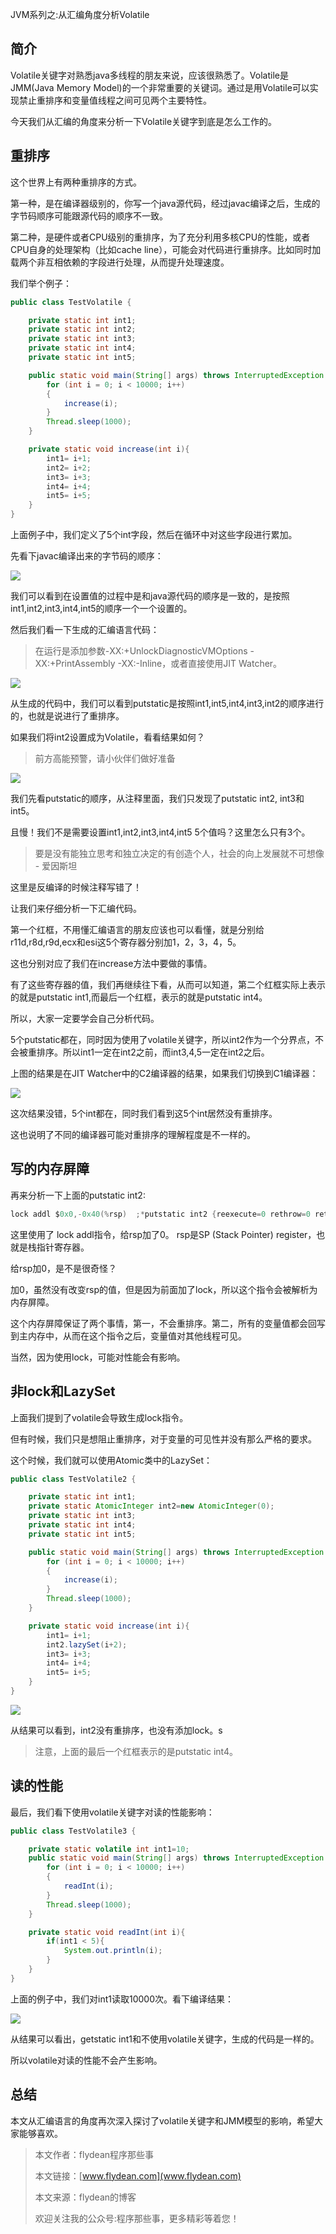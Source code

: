 JVM系列之:从汇编角度分析Volatile

## 简介

Volatile关键字对熟悉java多线程的朋友来说，应该很熟悉了。Volatile是JMM(Java Memory Model)的一个非常重要的关键词。通过是用Volatile可以实现禁止重排序和变量值线程之间可见两个主要特性。

今天我们从汇编的角度来分析一下Volatile关键字到底是怎么工作的。

## 重排序

这个世界上有两种重排序的方式。

第一种，是在编译器级别的，你写一个java源代码，经过javac编译之后，生成的字节码顺序可能跟源代码的顺序不一致。

第二种，是硬件或者CPU级别的重排序，为了充分利用多核CPU的性能，或者CPU自身的处理架构（比如cache line），可能会对代码进行重排序。比如同时加载两个非互相依赖的字段进行处理，从而提升处理速度。

我们举个例子：

~~~java
public class TestVolatile {

    private static int int1;
    private static int int2;
    private static int int3;
    private static int int4;
    private static int int5;

    public static void main(String[] args) throws InterruptedException {
        for (int i = 0; i < 10000; i++)
        {
            increase(i);
        }
        Thread.sleep(1000);
    }

    private static void increase(int i){
        int1= i+1;
        int2= i+2;
        int3= i+3;
        int4= i+4;
        int5= i+5;
    }
}
~~~

上面例子中，我们定义了5个int字段，然后在循环中对这些字段进行累加。

先看下javac编译出来的字节码的顺序：

![](https://img-blog.csdnimg.cn/20200630142134260.png?x-oss-process=image/watermark,type_ZmFuZ3poZW5naGVpdGk,shadow_0,text_aHR0cDovL3d3dy5mbHlkZWFuLmNvbQ==,size_35,color_8F8F8F,t_70)

我们可以看到在设置值的过程中是和java源代码的顺序是一致的，是按照int1,int2,int3,int4,int5的顺序一个一个设置的。

然后我们看一下生成的汇编语言代码：

> 在运行是添加参数-XX:+UnlockDiagnosticVMOptions -XX:+PrintAssembly -XX:-Inline，或者直接使用JIT Watcher。

![](https://img-blog.csdnimg.cn/20200630142202510.png?x-oss-process=image/watermark,type_ZmFuZ3poZW5naGVpdGk,shadow_0,text_aHR0cDovL3d3dy5mbHlkZWFuLmNvbQ==,size_35,color_8F8F8F,t_70)

从生成的代码中，我们可以看到putstatic是按照int1,int5,int4,int3,int2的顺序进行的，也就是说进行了重排序。

如果我们将int2设置成为Volatile，看看结果如何？

> 前方高能预警，请小伙伴们做好准备

![](https://img-blog.csdnimg.cn/20200630145044404.png?x-oss-process=image/watermark,type_ZmFuZ3poZW5naGVpdGk,shadow_0,text_aHR0cDovL3d3dy5mbHlkZWFuLmNvbQ==,size_35,color_8F8F8F,t_70)

我们先看putstatic的顺序，从注释里面，我们只发现了putstatic int2, int3和int5。

且慢！我们不是需要设置int1,int2,int3,int4,int5 5个值吗？这里怎么只有3个。

> 要是没有能独立思考和独立决定的有创造个人，社会的向上发展就不可想像 - 爱因斯坦

这里是反编译的时候注释写错了！ 

让我们来仔细分析一下汇编代码。

第一个红框，不用懂汇编语言的朋友应该也可以看懂，就是分别给r11d,r8d,r9d,ecx和esi这5个寄存器分别加1，2，3，4，5。

这也分别对应了我们在increase方法中要做的事情。

有了这些寄存器的值，我们再继续往下看，从而可以知道，第二个红框实际上表示的就是putstatic int1,而最后一个红框，表示的就是putstatic int4。

所以，大家一定要学会自己分析代码。

5个putstatic都在，同时因为使用了volatile关键字，所以int2作为一个分界点，不会被重排序。所以int1一定在int2之前，而int3,4,5一定在int2之后。

上图的结果是在JIT Watcher中的C2编译器的结果，如果我们切换到C1编译器：

![](https://img-blog.csdnimg.cn/20200630151458134.png?x-oss-process=image/watermark,type_ZmFuZ3poZW5naGVpdGk,shadow_0,text_aHR0cDovL3d3dy5mbHlkZWFuLmNvbQ==,size_35,color_8F8F8F,t_70)

这次结果没错，5个int都在，同时我们看到这5个int居然没有重排序。

这也说明了不同的编译器可能对重排序的理解程度是不一样的。

## 写的内存屏障

再来分析一下上面的putstatic int2:

~~~java
lock addl $0x0,-0x40(%rsp)  ;*putstatic int2 {reexecute=0 rethrow=0 return_oop=0}
~~~

这里使用了 lock addl指令，给rsp加了0。 rsp是SP (Stack Pointer) register，也就是栈指针寄存器。

给rsp加0，是不是很奇怪？

加0，虽然没有改变rsp的值，但是因为前面加了lock，所以这个指令会被解析为内存屏障。

这个内存屏障保证了两个事情，第一，不会重排序。第二，所有的变量值都会回写到主内存中，从而在这个指令之后，变量值对其他线程可见。

当然，因为使用lock，可能对性能会有影响。

## 非lock和LazySet

上面我们提到了volatile会导致生成lock指令。

但有时候，我们只是想阻止重排序，对于变量的可见性并没有那么严格的要求。

这个时候，我们就可以使用Atomic类中的LazySet：

~~~java
public class TestVolatile2 {

    private static int int1;
    private static AtomicInteger int2=new AtomicInteger(0);
    private static int int3;
    private static int int4;
    private static int int5;

    public static void main(String[] args) throws InterruptedException {
        for (int i = 0; i < 10000; i++)
        {
            increase(i);
        }
        Thread.sleep(1000);
    }

    private static void increase(int i){
        int1= i+1;
        int2.lazySet(i+2);
        int3= i+3;
        int4= i+4;
        int5= i+5;
    }
}
~~~

![](https://img-blog.csdnimg.cn/2020063015351643.png?x-oss-process=image/watermark,type_ZmFuZ3poZW5naGVpdGk,shadow_0,text_aHR0cDovL3d3dy5mbHlkZWFuLmNvbQ==,size_35,color_8F8F8F,t_70)

从结果可以看到，int2没有重排序，也没有添加lock。s

> 注意，上面的最后一个红框表示的是putstatic int4。

## 读的性能

最后，我们看下使用volatile关键字对读的性能影响：

~~~java
public class TestVolatile3 {

    private static volatile int int1=10;
    public static void main(String[] args) throws InterruptedException {
        for (int i = 0; i < 10000; i++)
        {
            readInt(i);
        }
        Thread.sleep(1000);
    }

    private static void readInt(int i){
        if(int1 < 5){
            System.out.println(i);
        }
    }
}
~~~

上面的例子中，我们对int1读取10000次。看下编译结果：

![](https://img-blog.csdnimg.cn/20200630153958829.png?x-oss-process=image/watermark,type_ZmFuZ3poZW5naGVpdGk,shadow_0,text_aHR0cDovL3d3dy5mbHlkZWFuLmNvbQ==,size_35,color_8F8F8F,t_70)

从结果可以看出，getstatic int1和不使用volatile关键字，生成的代码是一样的。

所以volatile对读的性能不会产生影响。

## 总结

本文从汇编语言的角度再次深入探讨了volatile关键字和JMM模型的影响，希望大家能够喜欢。

> 本文作者：flydean程序那些事
> 
> 本文链接：[www.flydean.com](www.flydean.com)
> 
> 本文来源：flydean的博客
> 
> 欢迎关注我的公众号:程序那些事，更多精彩等着您！